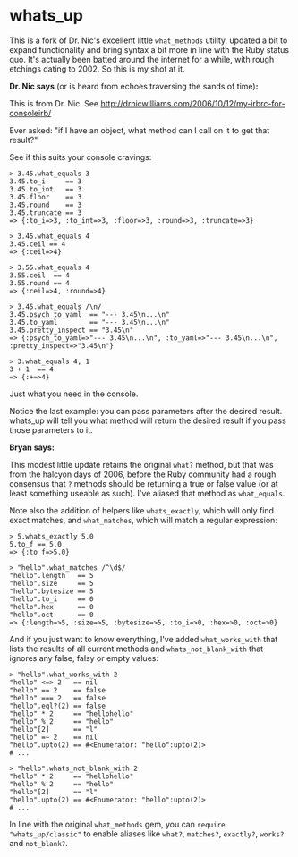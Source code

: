 whats\_up
=========

This is a fork of Dr. Nic's excellent little `what_methods` utility, updated a bit to expand
functionality and bring syntax a bit more in line with the Ruby status quo. It's actually been
batted around the internet for a while, with rough etchings dating to 2002. So this is my shot at
it.

**Dr. Nic says** (or is heard from echoes traversing the sands of time)**:**

This is from Dr. Nic.  See http://drnicwilliams.com/2006/10/12/my-irbrc-for-consoleirb/

Ever asked: "if I have an object, what method can I call on it to get that result?"

See if this suits your console cravings:

    > 3.45.what_equals 3
    3.45.to_i     == 3
    3.45.to_int   == 3
    3.45.floor    == 3
    3.45.round    == 3
    3.45.truncate == 3
    => {:to_i=>3, :to_int=>3, :floor=>3, :round=>3, :truncate=>3}

    > 3.45.what_equals 4
    3.45.ceil == 4
    => {:ceil=>4}

    > 3.55.what_equals 4
    3.55.ceil  == 4
    3.55.round == 4
    => {:ceil=>4, :round=>4}

    > 3.45.what_equals /\n/
    3.45.psych_to_yaml  == "--- 3.45\n...\n"
    3.45.to_yaml        == "--- 3.45\n...\n"
    3.45.pretty_inspect == "3.45\n"
    => {:psych_to_yaml=>"--- 3.45\n...\n", :to_yaml=>"--- 3.45\n...\n", :pretty_inspect=>"3.45\n"}
    
    > 3.what_equals 4, 1
    3 + 1  == 4
    => {:+=>4}

Just what you need in the console.

Notice the last example: you can pass parameters after the desired result. whats_up will tell you
what method will return the desired result if you pass those parameters to it.

**Bryan says:**

This modest little update retains the original `what?` method, but that was from the halcyon days of
2006, before the Ruby community had a rough consensus that `?` methods should be returning a true or
false value (or at least something useable as such). I've aliased that method as `what_equals`.

Note also the addition of helpers like `whats_exactly`, which will only find exact matches, and
`what_matches`, which will match a regular expression:

    > 5.whats_exactly 5.0
    5.to_f == 5.0
    => {:to_f=>5.0}

    > "hello".what_matches /^\d$/
    "hello".length   == 5
    "hello".size     == 5
    "hello".bytesize == 5
    "hello".to_i     == 0
    "hello".hex      == 0
    "hello".oct      == 0
    => {:length=>5, :size=>5, :bytesize=>5, :to_i=>0, :hex=>0, :oct=>0}

And if you just want to know everything, I've added `what_works_with` that lists the results of all
current methods and `whats_not_blank_with` that ignores any false, falsy or empty values:

    > "hello".what_works_with 2
    "hello" <=> 2   == nil
    "hello" == 2    == false
    "hello" === 2   == false
    "hello".eql?(2) == false
    "hello" * 2     == "hellohello"
    "hello" % 2     == "hello"
    "hello"[2]      == "l"
    "hello" =~ 2    == nil
    "hello".upto(2) == #<Enumerator: "hello":upto(2)>
    # ...

    > "hello".whats_not_blank_with 2
    "hello" * 2     == "hellohello"
    "hello" % 2     == "hello"
    "hello"[2]      == "l"
    "hello".upto(2) == #<Enumerator: "hello":upto(2)>
    # ...

In line with the original `what_methods` gem, you can `require "whats_up/classic"` to enable aliases
like `what?`, `matches?`, `exactly?`, `works?` and `not_blank?`.
